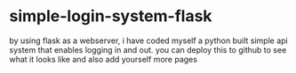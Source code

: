 # simple-login-system-flask
by using flask as a webserver, i have coded myself a python built simple api system that enables logging in and out. you can deploy this to github to see what it looks like and also add yourself more pages
